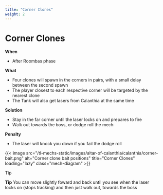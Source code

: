 ```yaml
---
title: "Corner Clones"
weight: 2
---
```


# Corner Clones

**When**
- After Roombas phase

**What**
- Four clones will spawn in the corners in pairs, with a small delay between the second spawn
- The player closest to each respective corner will be targeted by the nearest clone
- The Tank will also get lasers from Calanthia at the same time

**Solution**
- Stay in the far corner until the laser locks on and prepares to fire
- Walk out towards the boss, or dodge roll the mech

**Penalty**
- The laser will knock you down if you fail the dodge roll

{{< image src="/tl-mechs-static/images/altar-of-calanthia/calanthia/corner-bait.png" alt="Corner clone bait positions" title="Corner Clones" loading="lazy" class="mech-diagram" >}}

> [!TIP]
> **Tip**
> You can move slightly foward and back until you see when the laser locks on (stops tracking) and then just walk out, towards the boss